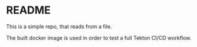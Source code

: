 # README

This is a simple repo, that reads from a file.

The built docker image is used in order to test a full Tekton CI/CD workflow.
